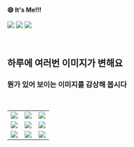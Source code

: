 <!--
#### 📫 How to reach me?
<a href="mailto:thquddnr123@gmail.com">
    <img 
        src="https://img.shields.io/badge/Gmail-d14836?style=flat-square&logo=Gmail&logoColor=white&link=mailto:thquddnr123@gmail.com"
        style="height : auto; margin-left : 60px; margin-right : 60px;"/>
</a>
-->
#### 😄 It's Me!!!

<a href="https://cybecho.notion.site/SBU-s-Archives-854ccd3338c2456a867956f26143998a" target="_blank"><img src="https://img.shields.io/badge/Portfolio-303030?style=for-the-badge&logo=Notion&logoColor=white"/></a>
<a href="https://www.instagram.com/junk_warrior_vintage/" target="_blank"><img src="https://img.shields.io/badge/@junk_warrir_vintage-E4405F?style=for-the-badge&logo=Instagram&logoColor=white"/></a>
<a href="https://www.behance.net/thquddnr125654" target="_blank"><img src="https://img.shields.io/badge/Behance-1769FF?style=for-the-badge&logo=Behance&logoColor=white"/></a>

</br>

## 하루에 여러번 이미지가 변해요
### 뭔가 있어 보이는 이미지를 감상해 봅시다

<!--
마크업 바로보기 사이트
https://dillinger.io/ 
-->
  <br/> <table>
<tr>
<td><a href='http://www.omglasergunspewpewpew.com/'><img src='https://www.random-art.org/img/large/442600.jpg'></a></td>
<td><a href='https://name.ho9.me/'><img src='https://www.random-art.org/img/large/442527.jpg'></a></td>
<td><a href='https://binarypiano.com/'><img src='https://www.random-art.org/img/large/442536.jpg'></a></td>
</tr>
<tr>
<td><a href='https://kimjongillookingatthings.tumblr.com/'><img src='https://www.random-art.org/img/large/442625.jpg'></a></td>
<td><a href='https://pointerpointer.com/'><img src='https://www.random-art.org/img/large/442597.jpg'></a></td>
<td><a href='https://www.omfgdogs.com/#'><img src='https://www.random-art.org/img/large/442593.jpg'></a></td>
</tr>
<tr>
<td><a href='https://img.theqoo.net/img/rjIus.jpg'><img src='https://www.random-art.org/img/large/442556.jpg'></a></td>
<td><a href='https://www.cameronsworld.net'><img src='https://www.random-art.org/img/large/442538.jpg'></a></td>
<td><a href='https://longdogechallenge.com/'><img src='https://www.random-art.org/img/large/442547.jpg'></a></td>
</tr>
</table>
